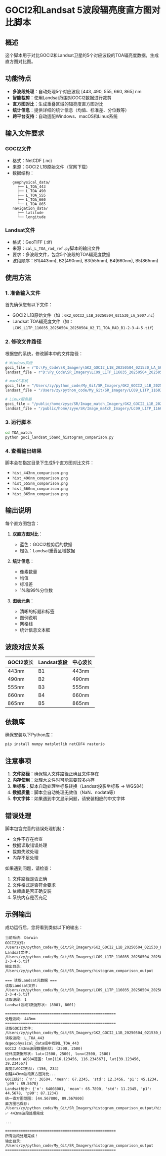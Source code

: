 # GOCI2和Landsat 5波段辐亮度直方图对比脚本

## 概述

这个脚本用于对比GOCI2和Landsat卫星的5个对应波段的TOA辐亮度数据，生成直方图对比图。

## 功能特点

- **多波段处理**：自动处理5个对应波段 [443, 490, 555, 660, 865] nm
- **智能裁剪**：使用Landsat范围对GOCI2数据进行裁剪
- **直方图对比**：生成重叠区域的辐亮度直方图对比
- **统计信息**：提供详细的统计信息（均值、标准差、分位数等）
- **跨平台支持**：自动适配Windows、macOS和Linux系统

## 输入文件要求

### GOCI2文件
- 格式：NetCDF (.nc)
- 来源：GOCI2 L1B原始文件（官网下载）
- 数据结构：
  ```
  geophysical_data/
    ├── L_TOA_443
    ├── L_TOA_490
    ├── L_TOA_555
    ├── L_TOA_660
    └── L_TOA_865
  navigation_data/
    ├── latitude
    └── longitude
  ```

### Landsat文件
- 格式：GeoTIFF (.tif)
- 来源：`cal_L_TOA_rad_ref.py`脚本的输出文件
- 要求：多波段文件，包含5个波段的TOA辐亮度数据
- 波段顺序：B1(443nm), B2(490nm), B3(555nm), B4(660nm), B5(865nm)

## 使用方法

### 1. 准备输入文件

首先确保您有以下文件：
- GOCI2 L1B原始文件（如：`GK2_GOCI2_L1B_20250504_021530_LA_S007.nc`）
- Landsat TOA辐亮度文件（如：`LC09_L1TP_116035_20250504_20250504_02_T1_TOA_RAD_B1-2-3-4-5.tif`）

### 2. 修改文件路径

根据您的系统，修改脚本中的文件路径：

```python
# Windows系统
goci_file = r"D:\Py_Code\SR_Imagery\GK2_GOCI2_L1B_20250504_021530_LA_S007.nc"
landsat_file = r"D:\Py_Code\SR_Imagery\LC09_L1TP_116035_20250504_20250504_02_T1\LC09_L1TP_116035_20250504_20250504_02_T1_TOA_RAD_B1-2-3-4-5.tif"

# macOS系统
goci_file = "/Users/zy/python_code/My_Git/SR_Imagery/GK2_GOCI2_L1B_20250504_021530_LA_S007.nc"
landsat_file = "/Users/zy/python_code/My_Git/SR_Imagery/LC09_L1TP_116035_20250504_20250504_02_T1/LC09_L1TP_116035_20250504_20250504_02_T1_TOA_RAD_B1-2-3-4-5.tif"

# Linux服务器
goci_file = "/public/home/zyye/SR/Image_match_Imagery/GK2_GOCI2_L1B_20250504_021530_LA_S007.nc"
landsat_file = "/public/home/zyye/SR/Image_match_Imagery/LC09_L1TP_116035_20250504_20250504_02_T1/LC09_L1TP_116035_20250504_20250504_02_T1_TOA_RAD_B1-2-3-4-5.tif"
```

### 3. 运行脚本

```bash
cd TOA_match
python goci_landsat_5band_histogram_comparison.py
```

### 4. 查看输出结果

脚本会在指定目录下生成5个直方图对比文件：
- `hist_443nm_comparison.png`
- `hist_490nm_comparison.png`
- `hist_555nm_comparison.png`
- `hist_660nm_comparison.png`
- `hist_865nm_comparison.png`

## 输出说明

每个直方图包含：

1. **双直方图对比**：
   - 蓝色：GOCI2裁剪后的数据
   - 橙色：Landsat重叠区域数据

2. **统计信息**：
   - 像素数量
   - 均值
   - 标准差
   - 1%和99%分位数

3. **图表元素**：
   - 清晰的标题和标签
   - 图例说明
   - 网格线
   - 统计信息文本框

## 波段对应关系

| GOCI2波长 | Landsat波段 | 中心波长 |
|-----------|-------------|----------|
| 443nm     | B1          | 443nm    |
| 490nm     | B2          | 490nm    |
| 555nm     | B3          | 555nm    |
| 660nm     | B4          | 660nm    |
| 865nm     | B5          | 865nm    |

## 依赖库

确保安装以下Python库：
```bash
pip install numpy matplotlib netCDF4 rasterio
```

## 注意事项

1. **文件路径**：确保输入文件路径正确且文件存在
2. **内存使用**：处理大文件时可能需要较多内存
3. **坐标系**：脚本自动处理坐标系转换（Landsat投影坐标系 → WGS84）
4. **数据质量**：脚本会自动处理无效值（NaN、nodata等）
5. **中文字体**：如果遇到中文显示问题，请安装相应的中文字体

## 错误处理

脚本包含完善的错误处理机制：
- 文件不存在检查
- 数据读取错误处理
- 裁剪失败处理
- 内存不足处理

如果遇到问题，请检查：
1. 文件路径是否正确
2. 文件格式是否符合要求
3. 依赖库是否正确安装
4. 系统内存是否充足

## 示例输出

成功运行后，您将看到类似以下的输出：

```
当前系统: Darwin
GOCI2文件: /Users/zy/python_code/My_Git/SR_Imagery/GK2_GOCI2_L1B_20250504_021530_LA_S007.nc
Landsat文件: /Users/zy/python_code/My_Git/SR_Imagery/LC09_L1TP_116035_20250504_20250504_02_T1/LC09_L1TP_116035_20250504_20250504_02_T1_TOA_RAD_B1-2-3-4-5.tif
输出目录: /Users/zy/python_code/My_Git/SR_Imagery/histogram_comparison_output

=== 读取Landsat元数据 ===
读取Landsat文件: /Users/zy/python_code/My_Git/SR_Imagery/LC09_L1TP_116035_20250504_20250504_02_T1/LC09_L1TP_116035_20250504_20250504_02_T1_TOA_RAD_B1-2-3-4-5.tif
读取波段: 1
Landsat波段1数据形状: (8001, 8001)

==================================================
处理波段: 443nm
==================================================
读取GOCI2文件: /Users/zy/python_code/My_Git/SR_Imagery/GK2_GOCI2_L1B_20250504_021530_LA_S007.nc
读取波段: L_TOA_443
在geophysical_data组中找到L_TOA_443
GOCI2 443nm波段数据形状: (2500, 2500)
经纬度数据形状: lat=(2500, 2500), lon=(2500, 2500)
Landsat WGS84范围: lon[116.123456, 116.234567], lat[39.123456, 39.234567]
裁剪后GOCI形状: (156, 234)
创建443nm波段直方图对比...
GOCI统计: {'n': 36504, 'mean': 67.2345, 'std': 12.3456, 'p1': 45.1234, 'p99': 89.5678}
Landsat统计: {'n': 64008001, 'mean': 65.7890, 'std': 11.2345, 'p1': 44.5678, 'p99': 87.1234}
统一直方图范围: [44.567800, 89.567800]
直方图已保存: /Users/zy/python_code/My_Git/SR_Imagery/histogram_comparison_output/hist_443nm_comparison.png
✅ 443nm波段处理完成

...

==================================================
所有波段处理完成！
输出目录: /Users/zy/python_code/My_Git/SR_Imagery/histogram_comparison_output
==================================================
``` 